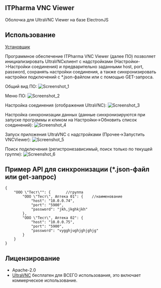 ## ITPharma VNC Viewer

Оболочка для UltraVNC Viewer на базе ElectronJS

## Использование

[Установщик](https://github.com/siarheidudko/itpharma-vnc-viewer/releases)

Программное обеспечение ITPharma VNC Viewer (далее ПО) позволяет инициализировать UltraVNCклиент с надстройками (Настройки->Настройки соединения) и предварительно заданными host, port, password, сохранять настройки соединения, а также синхронизировать настройки подключений с *.json-файлом или с помощью GET-запроса.

Общий вид ПО:
![Screenshot_1](https://github.com/siarheidudko/itpharma-vnc-viewer/raw/master/img/Screenshot_1.jpg)

Меню ПО:
![Screenshot_2](https://github.com/siarheidudko/itpharma-vnc-viewer/raw/master/img/Screenshot_2.jpg)

Настройка соединения (отображения UltraVNC):
![Screenshot_3](https://github.com/siarheidudko/itpharma-vnc-viewer/raw/master/img/Screenshot_3.jpg)

Настройка синхронизации данных (данные синхронизируются при запуске программы и кликом на Настройки->Обновить список соединений):
![Screenshot_4](https://github.com/siarheidudko/itpharma-vnc-viewer/raw/master/img/Screenshot_4.jpg)

Запуск приложения UltraVNC с надстройками (Прочее->Запустить VNCViewer):
![Screenshot_5](https://github.com/siarheidudko/itpharma-vnc-viewer/raw/master/img/Screenshot_5.jpg)

Поиск подключения (регистронезависимый, поиск только по текущей группе):
![Screenshot_6](https://github.com/siarheidudko/itpharma-vnc-viewer/raw/master/img/Screenshot_6.jpg)

## Пример API для синхронизации (*.json-файл или get-запрос)
```
{
	"ООО \"Тест\"": {		//группа
		"ООО \"Тест\", Аптека 01": {	//наименование
			"host": "10.0.0.74",
			"port": "5900",
			"password": "jkh,jkghkjkh"
		},
		"ООО \"Тест\", Аптека 02": {
			"host": "10.0.0.75",
			"port": "5900",
			"password": "vygghjughjghjghjg"
		}
	}
}
```

## Лицензирование

- Apache-2.0
- [UltraVNC](https://www.uvnc.com/) бесплатен для ВСЕГО использования, это включает коммерческое использование.